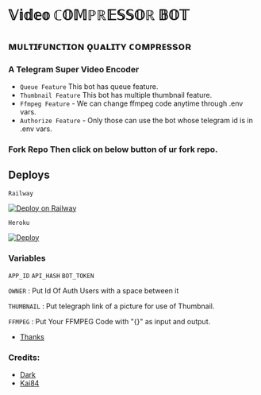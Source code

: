 # 𝕍𝕚𝕕𝕖𝕠 ℂ𝕆𝕄ℙℝ𝔼𝕊𝕊𝕆ℝ 𝔹𝕆𝕋  

## ᴍᴜʟᴛɪғᴜɴᴄᴛɪᴏɴ ǫᴜᴀʟɪᴛʏ ᴄᴏᴍᴘʀᴇssᴏʀ  

### A Telegram Super Video Encoder 

- `Queue Feature` This bot has queue feature.
- `Thumbnail Feature` This bot has multiple thumbnail feature.
- `Ffmpeg Feature` - We can change ffmpeg code anytime through .env vars.
- `Authorize Feature` - Only those can use the bot whose telegram id is in .env vars.

### Fork Repo Then click on below button of ur fork repo.  

## Deploys 

`Railway` 

[![Deploy on Railway](https://railway.app/button.svg)](https://railway.app/new/template?template=https%3A%2F%2Fgithub.com%2FDark-super-me%2FSuper-Video-Encoder&envs=API_HASH%2CAPP_ID%2CFFMPEG%2COWNER%2CTHUMBNAIL&optionalEnvs=THUMBNAIL&API_HASHDesc=Get+the+value+at+telegram.org+&APP_IDDesc=Get+this+value+also+at+telegram.org+&FFMPEGDesc=Add+ur+ffmpeg+code+or+ask+at+t.me%2FAnime_Hub_Group+&OWNERDesc=Add+the+owner+value+%28your+id%29+dont+delete+the+default+value&THUMBNAILDesc=Add+ur+thumbnail+%28telegraph+link+of+ur+pic%29+or+leave+it+as+it+is+&OWNERDefault=1666551439)

`Heroku`

[![Deploy](https://www.herokucdn.com/deploy/button.svg)](https://heroku.com/deploy?template=https://github.com/Dark-super-me/Super-Video-Encoder)

### Variables
`APP_ID` `API_HASH` `BOT_TOKEN`

`OWNER` : Put Id Of Auth Users with a space between it

`THUMBNAIL` : Put telegraph link of a picture for use of Thumbnail.

`FFMPEG` : Put Your FFMPEG Code with "{}" as input and output.

- [Thanks](https://github.com/1Danish-00/CompressorBot)



### Credits:
* [Dark](https://t.me/Bro_isDarkal)
* [Kai84](https://t.mr/Kai_8_4)

